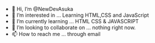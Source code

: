 - 👋 Hi, I’m @NewDevAsuka
- 👀 I’m interested in ... Learning HTML,CSS and JavaScript
- 🌱 I’m currently learning ... HTML CSS & JAVASCRIPT
- 💞️ I’m looking to collaborate on ... nothing right now.
- 📫 How to reach me ...  through email

<!---
NewDevAsuka/NewDevAsuka is a ✨ special ✨ repository because its `README.md` (this file) appears on your GitHub profile.
You can click the Preview link to take a look at your changes.
--->
